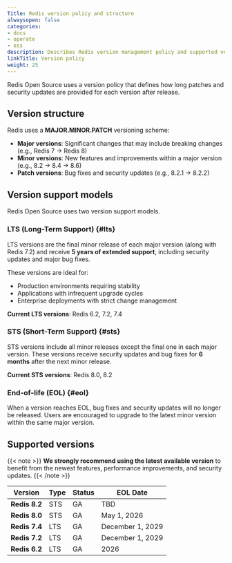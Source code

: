 ```yaml
---
Title: Redis version policy and structure
alwaysopen: false
categories:
- docs
- operate
- oss
description: Describes Redis version management policy and supported versions.
linkTitle: Version policy
weight: 25
---
```


Redis Open Source uses a version policy that defines how long patches and security updates are provided for each version after release.

## Version structure

Redis uses a **MAJOR.MINOR.PATCH** versioning scheme:

- **Major versions**: Significant changes that may include breaking changes (e.g., Redis 7 → Redis 8)
- **Minor versions**: New features and improvements within a major version (e.g., 8.2 → 8.4 → 8.6)
- **Patch versions**: Bug fixes and security updates (e.g., 8.2.1 → 8.2.2)

## Version support models

Redis Open Source uses two version support models.

### LTS (Long-Term Support) {#lts}

LTS versions are the final minor release of each major version (along with Redis 7.2) and receive **5 years of extended support**, including security updates and major bug fixes.

These versions are ideal for:

- Production environments requiring stability
- Applications with infrequent upgrade cycles
- Enterprise deployments with strict change management

**Current LTS versions**: Redis 6.2, 7.2, 7.4

### STS (Short-Term Support) {#sts}

STS versions include all minor releases except the final one in each major version. These versions receive security updates and bug fixes for **6 months** after the next minor release.

**Current STS versions**: Redis 8.0, 8.2

### End-of-life (EOL) {#eol}

When a version reaches EOL, bug fixes and security updates will no longer be released. Users are encouraged to upgrade to the latest minor version within the same major version. 

## Supported versions

{{< note >}}
**We strongly recommend using the latest available version** to benefit from the newest features, performance improvements, and security updates.
{{< /note >}}

| Version | Type | Status | EOL Date |
|---------|------|--------|----------|
| **Redis 8.2** | STS | GA | TBD |
| **Redis 8.0** | STS | GA | May 1, 2026 | 
| **Redis 7.4** | LTS | GA | December 1, 2029 |
| **Redis 7.2** | LTS | GA | December 1, 2029 | 
| **Redis 6.2** | LTS | GA | 2026 | 


